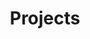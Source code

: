 ---
layout: projects
title: Projects
permalink: projects/
show_collection: projects
lang: pt
description: >
  Aqui irei compartilhar alguns projetos pessoais publicados.
no_groups: true
---